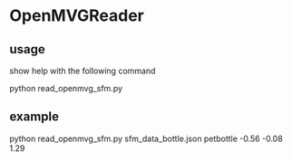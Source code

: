 # OpenMVGReader
## usage
show help with the following command

  python read_openmvg_sfm.py 
## example
python read_openmvg_sfm.py sfm_data_bottle.json petbottle  -0.56 -0.08 1.29
